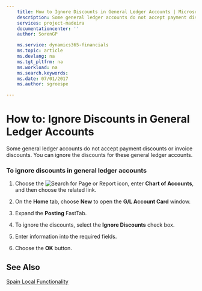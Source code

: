 ```yaml
---
    title: How to Ignore Discounts in General Ledger Accounts | Microsoft Docs
    description: Some general ledger accounts do not accept payment discounts or invoice discounts. You can ignore the discounts for these general ledger accounts.
    services: project-madeira
    documentationcenter: ''
    author: SorenGP

    ms.service: dynamics365-financials
    ms.topic: article
    ms.devlang: na
    ms.tgt_pltfrm: na
    ms.workload: na
    ms.search.keywords:
    ms.date: 07/01/2017
    ms.author: sgroespe

---
```

# How to: Ignore Discounts in General Ledger Accounts
Some general ledger accounts do not accept payment discounts or invoice discounts. You can ignore the discounts for these general ledger accounts.  
  
### To ignore discounts in general ledger accounts  
  
1.  Choose the ![Search for Page or Report](media/ui-search/search_small.png "Search for Page or Report icon") icon, enter **Chart of Accounts**, and then choose the related link.  
  
2.  On the **Home** tab, choose **New** to open the **G/L Account Card** window.  
  
3.  Expand the **Posting** FastTab.  
  
4.  To ignore the discounts, select the **Ignore Discounts** check box.  
  
5.  Enter information into the required fields.  
  
6.  Choose the **OK** button.  
  
## See Also  
 [Spain Local Functionality](spain-local-functionality.md)